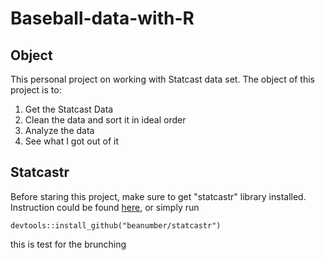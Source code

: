 
# Baseball-data-with-R

## Object
This personal project on working with Statcast data set. The object of this project is to:

  1) Get the Statcast Data
  2) Clean the data and sort it in ideal order
  3) Analyze the data
  4) See what I got out of it

## Statcastr
Before staring this project, make sure to get "statcastr" library installed.
Instruction could be found [here](https://www.github.com/beanumber/statcastr), or simply run
```{r, eval=FALSE}
devtools::install_github("beanumber/statcastr")
```
this is test for the brunching
